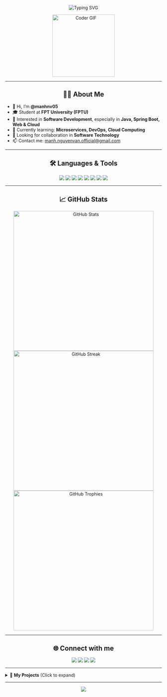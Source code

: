 <p align="center">
  <img src="https://readme-typing-svg.demolab.com?font=Fira+Code&size=28&pause=500&color=F7931E&center=true&vCenter=true&width=500&height=50&lines=Hi%2C+I'm+Manh+Nguyen+%F0%9F%91%8B;Welcome+to+my+GitHub+profile!" alt="Typing SVG" />
</p>

<p align="center">
  <img src="https://media.giphy.com/media/du3J3cXyzhj75IOgvA/giphy.gif" width="200" alt="Coder GIF"/>
</p>

---

<h2 align="center">👨‍💻 About Me</h2>

- 👋 Hi, I’m <b>@manhnv05</b>
- 🎓 Student at <b>FPT University (FPTU)</b>
- 👀 Interested in <b>Software Development</b>, especially in <b>Java, Spring Boot, Web & Cloud</b>
- 🌱 Currently learning: <b>Microservices, DevOps, Cloud Computing</b>
- 🤝 Looking for collaboration in <b>Software Technology</b>
- 📫 Contact me: <a href="mailto:manh.nguyenvan.official@gmail.com">manh.nguyenvan.official@gmail.com</a>

---

<h2 align="center">🛠️ Languages & Tools</h2>
<p align="center">
  <img src="https://img.shields.io/badge/Java-ED8B00?style=for-the-badge&logo=openjdk&logoColor=white"/>
  <img src="https://img.shields.io/badge/Spring_Boot-6DB33F?style=for-the-badge&logo=spring-boot&logoColor=white"/>
  <img src="https://img.shields.io/badge/JavaScript-F7DF1E?style=for-the-badge&logo=javascript&logoColor=black"/>
  <img src="https://img.shields.io/badge/React-20232A?style=for-the-badge&logo=react&logoColor=61DAFB"/>
  <img src="https://img.shields.io/badge/MySQL-4479A1?style=for-the-badge&logo=mysql&logoColor=white"/>
  <img src="https://img.shields.io/badge/Docker-2496ED?style=for-the-badge&logo=docker&logoColor=white"/>
  <img src="https://img.shields.io/badge/Git-F05032?style=for-the-badge&logo=git&logoColor=white"/>
  <img src="https://img.shields.io/badge/Linux-FCC624?style=for-the-badge&logo=linux&logoColor=black"/>
</p>

---

<h2 align="center">📈 GitHub Stats</h2>
<p align="center">
  <img src="https://github-readme-stats.vercel.app/api?username=manhnv05&show_icons=true&theme=radical" alt="GitHub Stats" width="450"/>
  <br>
  <img src="https://github-readme-streak-stats.herokuapp.com/?user=manhnv05&theme=radical" alt="GitHub Streak" width="450"/>
  <br>
  <img src="https://github-profile-trophy.vercel.app/?username=manhnv05&theme=radical&margin-w=10" alt="GitHub Trophies" width="450"/>
</p>

---

<h2 align="center">🌐 Connect with me</h2>
<p align="center">
  <a href="mailto:manh.nguyenvan.official@gmail.com"><img src="https://img.shields.io/badge/Gmail-D14836?style=for-the-badge&logo=gmail&logoColor=white"></a>
  <a href="https://www.linkedin.com/in/manhnv05/"><img src="https://img.shields.io/badge/LinkedIn-0A66C2?style=for-the-badge&logo=linkedin&logoColor=white"></a>
  <a href="https://fb.com/manhnv05"><img src="https://img.shields.io/badge/Facebook-1877F2?style=for-the-badge&logo=facebook&logoColor=white"></a>
  <a href="https://leetcode.com/manhnv05"><img src="https://img.shields.io/badge/LeetCode-FFA116?style=for-the-badge&logo=leetcode&logoColor=white"></a>
</p>

---

<details>
  <summary>📂 <b>My Projects</b> (Click to expand)</summary>
  
  - [Awesome Java Project](https://github.com/manhnv05/awesome-java-project)
  - [Spring Boot Starter](https://github.com/manhnv05/spring-boot-starter)
  - [My Portfolio Website](https://github.com/manhnv05/portfolio)
  - ...

</details>

---

<p align="center">
  <img src="https://komarev.com/ghpvc/?username=manhnv05&label=Profile+Views&color=brightgreen&style=flat"/>
</p>
